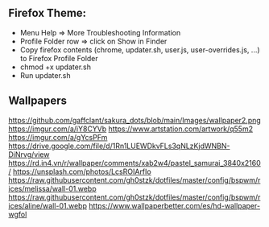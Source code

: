 ## Firefox Theme:
- Menu Help => More Troubleshooting Information
- Profile Folder row => click on Show in Finder
- Copy firefox contents (chrome, updater.sh, user.js, user-overrides.js, ...) to Firefox Profile Folder
- chmod +x updater.sh
- Run updater.sh

## Wallpapers
https://github.com/gaffclant/sakura_dots/blob/main/Images/wallpaper2.png
https://imgur.com/a/iY8CYVb
https://www.artstation.com/artwork/q55m2
https://imgur.com/a/gYcsPFm
https://drive.google.com/file/d/1Rn1LUEWDkvFLs3qNLzKjdWNBN-DiNrvg/view
https://rd.in4.vn/r/wallpaper/comments/xab2w4/pastel_samurai_3840x2160/
https://unsplash.com/photos/LcsROIArfIo
https://raw.githubusercontent.com/gh0stzk/dotfiles/master/config/bspwm/rices/melissa/wall-01.webp
https://raw.githubusercontent.com/gh0stzk/dotfiles/master/config/bspwm/rices/aline/wall-01.webp
https://www.wallpaperbetter.com/es/hd-wallpaper-wgfol